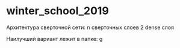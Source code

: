 # winter_school_2019

Архитектура сверточной сети:
n сверточных слоев
2 dense слоя

Наилучший вариант лежит в папке: g
